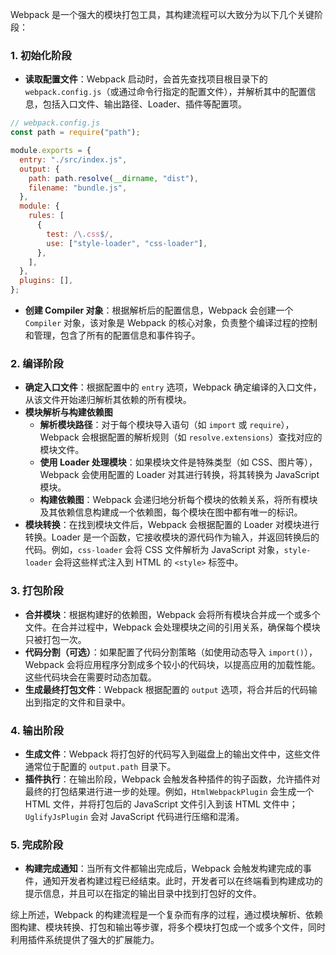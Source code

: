 Webpack 是一个强大的模块打包工具，其构建流程可以大致分为以下几个关键阶段：

### 1. 初始化阶段

- **读取配置文件**：Webpack 启动时，会首先查找项目根目录下的 `webpack.config.js`（或通过命令行指定的配置文件），并解析其中的配置信息，包括入口文件、输出路径、Loader、插件等配置项。

```javascript
// webpack.config.js
const path = require("path");

module.exports = {
  entry: "./src/index.js",
  output: {
    path: path.resolve(__dirname, "dist"),
    filename: "bundle.js",
  },
  module: {
    rules: [
      {
        test: /\.css$/,
        use: ["style-loader", "css-loader"],
      },
    ],
  },
  plugins: [],
};
```

- **创建 Compiler 对象**：根据解析后的配置信息，Webpack 会创建一个 `Compiler` 对象，该对象是 Webpack 的核心对象，负责整个编译过程的控制和管理，包含了所有的配置信息和事件钩子。

### 2. 编译阶段

- **确定入口文件**：根据配置中的 `entry` 选项，Webpack 确定编译的入口文件，从该文件开始递归解析其依赖的所有模块。
- **模块解析与构建依赖图**
  - **解析模块路径**：对于每个模块导入语句（如 `import` 或 `require`），Webpack 会根据配置的解析规则（如 `resolve.extensions`）查找对应的模块文件。
  - **使用 Loader 处理模块**：如果模块文件是特殊类型（如 CSS、图片等），Webpack 会使用配置的 Loader 对其进行转换，将其转换为 JavaScript 模块。
  - **构建依赖图**：Webpack 会递归地分析每个模块的依赖关系，将所有模块及其依赖信息构建成一个依赖图，每个模块在图中都有唯一的标识。
- **模块转换**：在找到模块文件后，Webpack 会根据配置的 Loader 对模块进行转换。Loader 是一个函数，它接收模块的源代码作为输入，并返回转换后的代码。例如，`css-loader` 会将 CSS 文件解析为 JavaScript 对象，`style-loader` 会将这些样式注入到 HTML 的 `<style>` 标签中。

### 3. 打包阶段

- **合并模块**：根据构建好的依赖图，Webpack 会将所有模块合并成一个或多个文件。在合并过程中，Webpack 会处理模块之间的引用关系，确保每个模块只被打包一次。
- **代码分割（可选）**：如果配置了代码分割策略（如使用动态导入 `import()`），Webpack 会将应用程序分割成多个较小的代码块，以提高应用的加载性能。这些代码块会在需要时动态加载。
- **生成最终打包文件**：Webpack 根据配置的 `output` 选项，将合并后的代码输出到指定的文件和目录中。

### 4. 输出阶段

- **生成文件**：Webpack 将打包好的代码写入到磁盘上的输出文件中，这些文件通常位于配置的 `output.path` 目录下。
- **插件执行**：在输出阶段，Webpack 会触发各种插件的钩子函数，允许插件对最终的打包结果进行进一步的处理。例如，`HtmlWebpackPlugin` 会生成一个 HTML 文件，并将打包后的 JavaScript 文件引入到该 HTML 文件中；`UglifyJsPlugin` 会对 JavaScript 代码进行压缩和混淆。

### 5. 完成阶段

- **构建完成通知**：当所有文件都输出完成后，Webpack 会触发构建完成的事件，通知开发者构建过程已经结束。此时，开发者可以在终端看到构建成功的提示信息，并且可以在指定的输出目录中找到打包好的文件。

综上所述，Webpack 的构建流程是一个复杂而有序的过程，通过模块解析、依赖图构建、模块转换、打包和输出等步骤，将多个模块打包成一个或多个文件，同时利用插件系统提供了强大的扩展能力。
